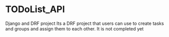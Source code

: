 # TODoList_API
 Django and DRF project
Its a DRF project that users can use to create tasks and groups and assign them to each other.
It is not completed yet
